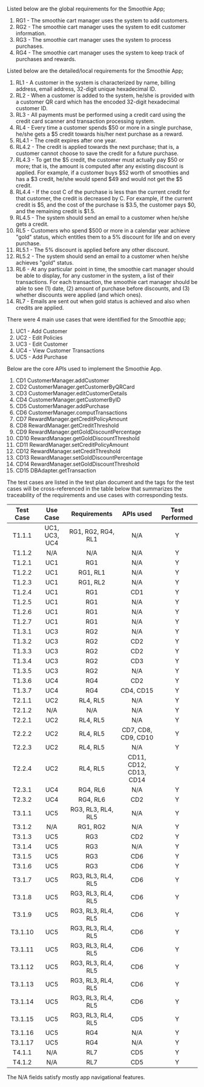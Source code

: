 Listed below are the global requirements for the Smoothie App;

1. RG1 - The smoothie cart manager uses the system to add customers.
2. RG2 - The smoothie cart manager uses the system to edit customer information.
3. RG3 - The smoothie cart manager uses the system to process purchases.
4. RG4 - The smoothie cart manager uses the system to keep track of purchases and rewards.

Listed below are the detailed/local requirements for the Smoothie App;

1. RL1 - A customer in the system is characterized by name, billing address, email address, 32-digit unique hexadecimal ID.
2. RL2 - When a customer is added to the system, he/she is provided with a customer QR card which has the encoded 32-digit hexadecimal customer ID.
3. RL3 - All payments must be performed using a credit card using the credit card scanner and transaction processing system.
4. RL4 - Every time a customer spends $50 or more in a single purchase, he/she gets a $5 credit towards his/her next purchase as a reward.
  1. RL4.1 - The credit expires after one year.
  2. RL4.2 - The credit is applied towards the next purchase; that is, a customer cannot choose to save the credit for a future purchase. 
  3. RL4.3 - To get the $5 credit, the customer must actually pay $50 or more; that is, the amount is computed after any existing discount is applied. For example, if a customer buys $52 worth of smoothies and has a $3 credit, he/she would spend $49 and would not get the $5 credit.
  4. RL4.4 - If the cost C of the purchase is less than the current credit for that customer, the credit is decreased by C. For example, if the current credit is $5, and the cost of the purchase is $3.5, the customer pays $0, and the remaining credit is $1.5.
  5. RL4.5 - The system should send an email to a customer when he/she gets a credit.
5. RL5 - Customers who spend $500 or more in a calendar year achieve "gold" status, which entitles them to a 5% discount for life and on every purchase. 
  1. RL5.1 - The 5% discount is applied before any other discount.
  2. RL5.2 - The system should send an email to a customer when he/she achieves "gold" status.
6. RL6 - At any particular  point in time, the smoothie cart manager should be able to display, for any customer in the system, a list of their transactions. For each transaction, the smoothie cart manager should be able to see (1) date, (2) amount of purchase before discounts, and (3) whether discounts were applied (and which ones).
7. RL7 - Emails are sent out when gold status is achieved and also when credits are applied.

There were 4 main use cases that were identified for the Smoothie app;

1. UC1 - Add Customer
2. UC2 - Edit Policies
3. UC3 - Edit Customer
3. UC4 - View Customer Transactions
4. UC5 - Add Purchase

Below are the core APIs used to implement the Smoothie App.

1. CD1 CustomerManager.addCustomer
2. CD2 CustomerManager.getCustomerByQRCard
3. CD3 CustomerManager.editCustomerDetails
4. CD4 CustomerManager.getCustomerByID
5. CD5 CustomerManager.addPurchase
6. CD6 CustomerManager.computTransactions
7. CD7 RewardManager.getCreditPolicyAmount
8. CD8 RewardManager.getCreditThreshold
9. CD9 RewardManager.getGoldDiscountPercentage
10. CD10 RewardManager.getGoldDiscountThreshold
11. CD11 RewardManager.setCreditPolicyAmount
12. CD12 RewardManager.setCreditThreshold
13. CD13 RewardManager.setGoldDiscountPercentage
14. CD14 RewardManager.setGoldDiscountThreshold
15. CD15 DBAdapter.getTransaction

The test cases are listed in the test plan document and the tags for the test cases will be cross-referenced in the table below that summarizes the traceability of the requirements and use cases with corresponding tests.

| Test Case | Use Case | Requirements | APIs used | Test Performed |
|:---: |:---: | :---: | :---: | :---: |
| T1.1.1 | UC1, UC3, UC4 | RG1, RG2, RG4, RL1 | N/A | Y |
| T1.1.2 | N/A | N/A | N/A | Y |
| T1.2.1 | UC1 | RG1 | N/A | Y |
| T1.2.2 | UC1 | RG1, RL1 | N/A | Y |
| T1.2.3 | UC1 | RG1, RL2 | N/A | Y |
| T1.2.4 | UC1 | RG1 | CD1 | Y |
| T1.2.5 | UC1 | RG1 | N/A | Y |
| T1.2.6 | UC1 | RG1 | N/A | Y |
| T1.2.7 | UC1 | RG1 | N/A | Y |
| T1.3.1 | UC3 | RG2 | N/A |Y |
| T1.3.2 | UC3 | RG2 | CD2 | Y |
| T1.3.3 | UC3 | RG2 | CD2 | Y |
| T1.3.4 | UC3 | RG2 | CD3 |Y |
| T1.3.5 | UC3 | RG2 | N/A | Y |
| T1.3.6 | UC4 | RG4 | CD2 | Y |
| T1.3.7 | UC4 | RG4 | CD4, CD15 | Y |
| T2.1.1 | UC2 | RL4, RL5 | N/A | Y |
| T2.1.2 | N/A | N/A | N/A | Y |
| T2.2.1 | UC2 | RL4, RL5 | N/A | Y |
| T2.2.2 | UC2 | RL4, RL5 | CD7, CD8, CD9, CD10 | Y |
| T2.2.3 | UC2 | RL4, RL5 | N/A | Y |
| T2.2.4 | UC2 | RL4, RL5 | CD11, CD12, CD13, CD14 | Y |
| T2.3.1 | UC4 | RG4, RL6 | N/A | Y |
| T2.3.2 | UC4 | RG4, RL6 | CD2 | Y |
| T3.1.1 | UC5 | RG3, RL3, RL4, RL5 | N/A | Y |
| T3.1.2 | N/A | RG1, RG2 | N/A | Y |
| T3.1.3 | UC5 | RG3 | CD2 | Y |
| T3.1.4 | UC5 | RG3 | N/A | Y |
| T3.1.5 | UC5 | RG3 | CD6 | Y |
| T3.1.6 | UC5 | RG3 | CD6 |  Y |
| T3.1.7 | UC5 | RG3, RL3, RL4, RL5 | CD6 |  Y |
| T3.1.8 | UC5 | RG3, RL3, RL4, RL5 | CD6 |  Y |
| T3.1.9 | UC5 | RG3, RL3, RL4, RL5 | CD6 |  Y |
| T3.1.10 | UC5 | RG3, RL3, RL4, RL5 | CD6 |  Y |
| T3.1.11 | UC5 | RG3, RL3, RL4, RL5 | CD6 |  Y |
| T3.1.12 | UC5 | RG3, RL3, RL4, RL5 | CD6 |  Y |
| T3.1.13 | UC5 | RG3, RL3, RL4, RL5 | CD6 |  Y |
| T3.1.14 | UC5 | RG3, RL3, RL4, RL5 | CD6 |  Y |
| T3.1.15 | UC5 | RG3, RL3, RL4, RL5 | CD5 | Y |
| T3.1.16 | UC5 | RG4 | N/A | Y |
| T3.1.17 | UC5 | RG4 | N/A | Y |
| T4.1.1 | N/A | RL7 | CD5 | Y |
| T4.1.2 | N/A | RL7 | CD5 | Y |

The N/A fields satisfy mostly app navigational features.

